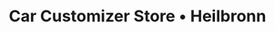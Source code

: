 ---
title: "Car Customizer Store • Heilbronn"
url: /heilbronn/car-customizer-store-heilbronn/
shop: Autoteile
---
